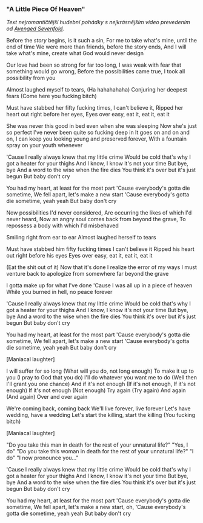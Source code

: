 ### "A Little Piece Of Heaven"
*Text nejromantičtější hudební pohádky s nejkrásnějším video prevedením od [Avenged Sevenfold](https://youtu.be/VurhzANQ_B0).* 

Before the *story* begins, is it such a sin,
For me to take what's mine, until the end of time
We were more than friends, before the story ends,
And I will take what's mine, create what God would never design

Our love had been so strong for far too long,
I was weak with fear that something would go wrong,
Before the possibilities came true,
I took all possibility from you

Almost laughed myself to tears,
(Ha hahahahaha)
Conjuring her deepest fears
(Come here you fucking bitch)

Must have stabbed her fifty fucking times,
I can't believe it,
Ripped her heart out right before her eyes,
Eyes over easy, eat it, eat it, eat it

She was never this good in bed even when she was sleeping
Now she's just so perfect I've never been quite so fucking deep in
It goes on and on and on,
I can keep you looking young and preserved forever,
With a fountain spray on your youth whenever

'Cause I really always knew that my little crime
Would be cold that's why I got a heater for your thighs
And I know, I know it's not your time
But bye, bye
And a word to the wise when the fire dies
You think it's over but it's just begun
But baby don't cry

You had my heart, at least for the most part
'Cause everybody's gotta die sometime,
We fell apart, let's make a new start
'Cause everybody's gotta die sometime, yeah yeah
But baby don't cry

Now possibilities I'd never considered,
Are occurring the likes of which I'd never heard,
Now an angry soul comes back from beyond the grave,
To repossess a body with which I'd misbehaved

Smiling right from ear to ear
Almost laughed herself to tears

Must have stabbed him fifty fucking times
I can't believe it
Ripped his heart out right before his eyes
Eyes over easy, eat it, eat it, eat it

(Eat the shit out of it)
Now that it's done I realize the error of my ways
I must venture back to apologize from somewhere far beyond the grave

I gotta make up for what I've done
'Cause I was all up in a piece of heaven
While you burned in hell, no peace forever

'Cause I really always knew that my little crime
Would be cold that's why I got a heater for your thighs
And I know, I know it's not your time
But bye, bye
And a word to the wise when the fire dies
You think it's over but it's just begun
But baby don't cry

You had my heart, at least for the most part
'Cause everybody's gotta die sometime,
We fell apart, let's make a new start
'Cause everybody's gotta die sometime, yeah yeah
But baby don't cry

[Maniacal laughter]

I will suffer for so long
(What will you do, not long enough)
To make it up to you
(I pray to God that you do)
I'll do whatever you want me to do
(Well then I'll grant you one chance)
And if it's not enough
(If it's not enough, If it's not enough)
If it's not enough
(Not enough)
Try again
(Try again)
And again
(And again)
Over and over again

We're coming back, coming back
We'll live forever, live forever
Let's have wedding, have a wedding
Let's start the killing, start the killing
(You fucking bitch)

[Maniacal laughter]

"Do you take this man in death for the rest of your unnatural life?"
"Yes, I do"
"Do you take this woman in death for the rest of your unnatural life?"
"I do"
"I now pronounce you..."

'Cause I really always knew that my little crime
Would be cold that's why I got a heater for your thighs
And I know, I know it's not your time
But bye, bye
And a word to the wise when the fire dies
You think it's over but it's just begun
But baby don't cry

You had my heart, at least for the most part
'Cause everybody's gotta die sometime,
We fell apart, let's make a new start, oh,
'Cause everybody's gotta die sometime, yeah yeah
But baby don't cry



